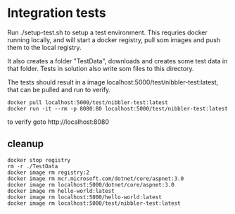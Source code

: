 # Integration tests

Run ./setup-test.sh to setup a test environment.
This requries docker running locally, and will start a docker registry, pull som images and push them to the local registry.

It also creates a folder "TestData", downloads and creates some test data in that folder.
Tests in solution also write som files to this directory.

The tests should result in a image localhost:5000/test/nibbler-test:latest, that can be pulled and run to verify.

```
docker pull localhost:5000/test/nibbler-test:latest
docker run -it --rm -p 8080:80 localhost:5000/test/nibbler-test:latest
```

to verify goto http://localhost:8080

## cleanup

```
docker stop registry
rm -r ./TestData
docker image rm registry:2
docker image rm mcr.microsoft.com/dotnet/core/aspnet:3.0
docker image rm localhost:5000/dotnet/core/aspnet:3.0
docker image rm hello-world:latest
docker image rm localhost:5000/hello-world:latest
docker image rm localhost:5000/test/nibbler-test:latest
```
